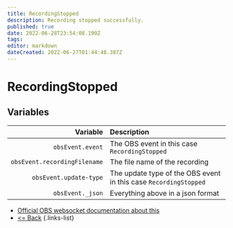 ```yaml
---
title: RecordingStopped
description: Recording stopped successfully.
published: true
date: 2022-06-28T23:54:08.190Z
tags:
editor: markdown
dateCreated: 2022-06-27T01:44:48.387Z
---
```


# RecordingStopped

## Variables

|                     Variable | Description                                                      |
| ----------------------------:|:---------------------------------------------------------------- |
|             `obsEvent.event` | The OBS event in this case `RecordingStopped`                    |
| `obsEvent.recordingFilename` | The file name of the recording                                   |
|       `obsEvent.update-type` | The update type of the OBS event in this case `RecordingStopped` |
|             `obsEvent._json` | Everything above in a json format                                |

* [Official OBS websocket documentation about this](https://github.com/obsproject/obs-websocket/blob/4.x-current/docs/generated/protocol.md#recordingstopped)
* [<= Back](/en/Integrations/OBS/Events)
{.links-list}